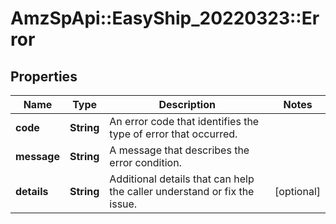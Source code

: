 # AmzSpApi::EasyShip_20220323::Error

## Properties
Name | Type | Description | Notes
------------ | ------------- | ------------- | -------------
**code** | **String** | An error code that identifies the type of error that occurred. | 
**message** | **String** | A message that describes the error condition. | 
**details** | **String** | Additional details that can help the caller understand or fix the issue. | [optional] 

